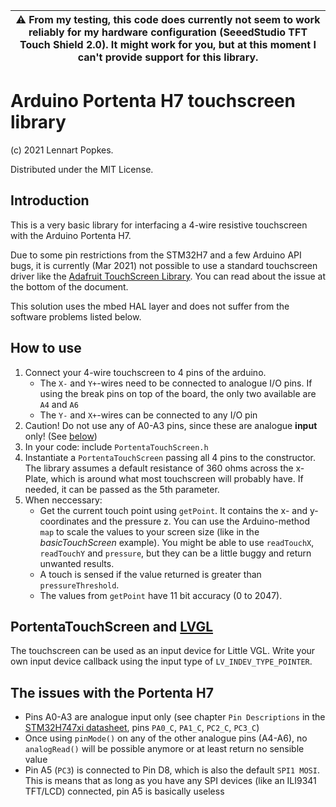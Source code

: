 | :warning: **From my testing, this code does currently not seem to work reliably for my hardware configuration (SeeedStudio TFT Touch Shield 2.0). It might work for you, but at this moment I can't provide support for this library.** |
|---|

# Arduino Portenta H7 touchscreen library
(c) 2021 Lennart Popkes.

Distributed under the MIT License.

## Introduction
This is a very basic library for interfacing a 4-wire resistive touchscreen with the Arduino Portenta H7.

Due to some pin restrictions from the STM32H7 and a few Arduino API bugs, it is currently (Mar 2021) not possible to use a standard touchscreen driver like the [Adafruit TouchScreen Library](https://github.com/adafruit/Adafruit_TouchScreen). You can read about the issue at the bottom of the document.

This solution uses the mbed HAL layer and does not suffer from the software problems listed below.

## How to use
1. Connect your 4-wire touchscreen to 4 pins of the arduino. 
    - The ```X-``` and ```Y+```-wires need to be connected to analogue I/O pins. If using the break pins on top of the board, the only two available are ```A4``` and ```A6```
    - The ```Y-``` and ```X+```-wires can be connected to any I/O pin
2. Caution! Do not use any of A0-A3 pins, since these are analogue <b>input</b> only! (See [below](#the-issues-with-the-portenta-h7))
3. In your code: include ```PortentaTouchScreen.h```
4. Instantiate a ```PortentaTouchScreen``` passing all 4 pins to the constructor. The library assumes a default resistance of 360 ohms across the x-Plate, which is around what most touchscreen will probably have. If needed, it can be passed as the 5th parameter.
5. When neccessary: 
    - Get the current touch point using ```getPoint```. It contains the x- and y-coordinates and the pressure z. You can use the Arduino-method ```map``` to scale the values to your screen size (like in the *basicTouchScreen* example). You might be able to use ```readTouchX```, ```readTouchY``` and ```pressure```, but they can be a little buggy and return unwanted results.
    - A touch is sensed if the value returned is greater than ```pressureThreshold```.
    - The values from ```getPoint``` have 11 bit accuracy (0 to 2047).

## PortentaTouchScreen and [LVGL](https://lvgl.io)
The touchscreen can be used as an input device for Little VGL. Write your own input device callback using the input type of ```LV_INDEV_TYPE_POINTER```. 

## The issues with the Portenta H7
- Pins A0-A3 are analogue input only (see chapter ```Pin Descriptions``` in the [STM32H747xi datasheet](https://www.st.com/resource/en/datasheet/stm32h747xi.pdf), pins ```PA0_C```, ```PA1_C```, ```PC2_C```, ```PC3_C```)
- Once using ```pinMode()``` on any of the other analogue pins (A4-A6), no ```analogRead()``` will be possible anymore or at least return no sensible value
- Pin A5 (```PC3```) is connected to Pin D8, which is also the default ```SPI1 MOSI```. This is means that as long as you have any SPI devices (like an ILI9341 TFT/LCD) connected, pin A5 is basically useless
